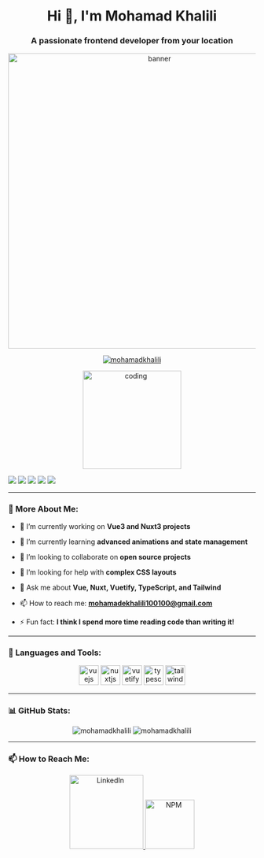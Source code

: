 <h1 align="center">Hi 👋, I'm Mohamad Khalili</h1>
<h3 align="center">A passionate frontend developer from your location</h3>


<div align="center">
  <!-- یک تصویر جذاب یا GIF در بالا -->
  <img
    src="https://media.giphy.com/media/f3iwJFOVOwuy7K6FFw/giphy.gif"
    alt="banner"
    width="600"
  />
</div>

<p align="center">
  <a href="https://github.com/mohamadkhalili">
    <img src="https://komarev.com/ghpvc/?username=mohamadkhalili&label=Profile%20views&color=0e75b6&style=flat" alt="mohamadkhalili" />
  </a>
</p>

<div align="center">
  <img src="https://avatars.githubusercontent.com/u/78690694?v=4" alt="coding" width="200">
</div>

 <p>
    <img src="https://img.shields.io/badge/Vue.js-2%20%7C%203-42b883?style=flat&logo=vue.js&logoColor=white" />
    <img src="https://img.shields.io/badge/Nuxt.js-2%20%7C%203-00dc82?style=flat&logo=nuxt.js&logoColor=white" />
    <img src="https://img.shields.io/badge/Tailwind%20CSS-3-06B6D4?style=flat&logo=tailwind-css&logoColor=white" />
    <img src="https://img.shields.io/badge/Vuetify-2.6-1867c0?style=flat&logo=vuetify&logoColor=white" />
    <img src="https://img.shields.io/badge/Bootstrap-5-7952b3?style=flat&logo=bootstrap&logoColor=white" />
  </p>
  
---

### 🧐 More About Me:

- 🔭 I’m currently working on **Vue3 and Nuxt3 projects**

- 🌱 I’m currently learning **advanced animations and state management**

- 👯 I’m looking to collaborate on **open source projects**

- 🤝 I’m looking for help with **complex CSS layouts**

- 💬 Ask me about **Vue, Nuxt, Vuetify, TypeScript, and Tailwind**

- 📫 How to reach me: **mohamadekhalili100100@gmail.com**

- ⚡ Fun fact: **I think I spend more time reading code than writing it!**

---

### 🚀 Languages and Tools:

<p align="center">
  <img src="https://cdn.jsdelivr.net/gh/devicons/devicon/icons/vuejs/vuejs-original-wordmark.svg" alt="vuejs" width="40" height="40"/>
  <img src="https://cdn.jsdelivr.net/gh/devicons/devicon/icons/nuxtjs/nuxtjs-original-wordmark.svg" alt="nuxtjs" width="40" height="40"/>
  <img src="https://cdn.jsdelivr.net/gh/devicons/devicon/icons/vuetify/vuetify-original.svg" alt="vuetify" width="40" height="40"/>
  <img src="https://cdn.jsdelivr.net/gh/devicons/devicon/icons/typescript/typescript-original.svg" alt="typescript" width="40" height="40"/>
  <img src="https://cdn.jsdelivr.net/gh/devicons/devicon/icons/tailwindcss/tailwindcss-original.svg" alt="tailwind" width="40" height="40"/>
</p>

---

### 📊 GitHub Stats:

<div align="center">
  <img src="https://github-readme-stats.vercel.app/api?username=mohamadkhalili&show_icons=true&locale=en&theme=tokyonight" alt="mohamadkhalili" />
  <img src="https://github-readme-streak-stats.herokuapp.com/?user=mohamadkhalili&theme=dark" alt="mohamadkhalili" />
</div>

---

### 📫 How to Reach Me:

<p align="center">
  <a href="https://linkedin.com/in/mohamad-khalili-b71949204">
    <img src="https://content.linkedin.com/content/dam/me/business/en-us/amp/brand-site/v2/bg/LI-Logo.svg.original.svg" alt="LinkedIn" width="150" />
  </a>
  <a href="https://www.npmjs.com/~mdakh">
    <img src="https://upload.wikimedia.org/wikipedia/commons/d/db/Npm-logo.svg" alt="NPM" width="100" />
  </a>
</p>
